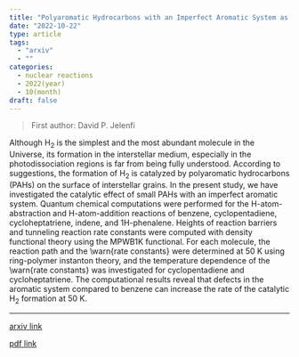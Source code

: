 ```yaml
---
title: "Polyaromatic Hydrocarbons with an Imperfect Aromatic System as Catalysts of Interstellar H$_{2}$ Formation"
date: "2022-10-22"
type: article
tags:
  - "arxiv"
  - ""
categories:
  - nuclear reactions
  - 2022(year)
  - 10(month)
draft: false
---
```


> First author: David P. Jelenfi

 Although H$_{2}$ is the simplest and the most abundant molecule in the
Universe, its formation in the interstellar medium, especially in the
photodissociation regions is far from being fully understood. According to
suggestions, the formation of H$_{2}$ is catalyzed by polyaromatic hydrocarbons
(PAHs) on the surface of interstellar grains. In the present study, we have
investigated the catalytic effect of small PAHs with an imperfect aromatic
system. Quantum chemical computations were performed for the H-atom-abstraction
and H-atom-addition reactions of benzene, cyclopentadiene, cycloheptatriene,
indene, and 1H-phenalene. Heights of reaction barriers and tunneling reaction
rate constants were computed with density functional theory using the MPWB1K
functional. For each molecule, the reaction path and the \warn{rate constants}
were determined at 50 K using ring-polymer instanton theory, and the
temperature dependence of the \warn{rate constants} was investigated for
cyclopentadiene and cycloheptatriene. The computational results reveal that
defects in the aromatic system compared to benzene can increase the rate of the
catalytic H$_{2}$ formation at 50 K.

---
[arxiv link](http://arxiv.org/abs/2210.12379v1)

[pdf link](http://arxiv.org/pdf/2210.12379v1)